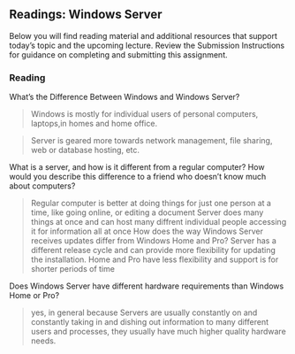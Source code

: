 ## Readings: Windows Server

Below you will find reading material and additional resources that support today’s topic and the upcoming lecture.
Review the Submission Instructions for guidance on completing and submitting this assignment.

### Reading

What’s the Difference Between Windows and Windows Server?
> Windows is mostly for individual users of personal computers, laptops,in homes and home office.

> Server is geared more towards network management, file sharing, web or database hosting, etc.

What is a server, and how is it different from a regular computer? How would you describe this difference to a friend who doesn’t know much about computers?
> Regular computer is better at doing things for just one person at a time, like going online, or editing a document
> Server does many things at once and can host many diffrent individual people accessing it for information all at once
How does the way Windows Server receives updates differ from Windows Home and Pro?
> Server has a different release cycle and can provide more flexibility for updating the installation. Home and Pro have less flexibility and support is for shorter periods of time

Does Windows Server have different hardware requirements than Windows Home or Pro?
> yes, in general because Servers are usually constantly on and constantly taking in and dishing out information to many different users and processes, they usually have much higher quality hardware needs.